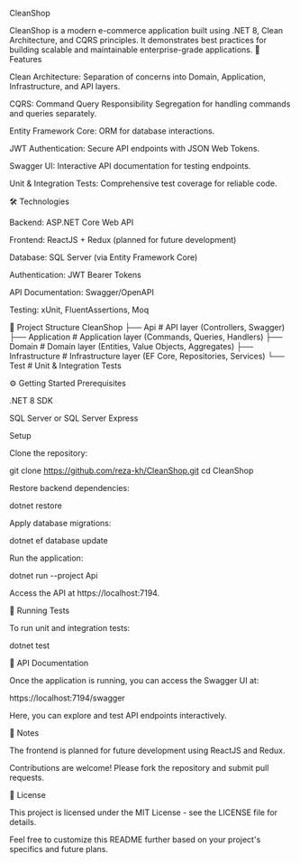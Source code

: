 CleanShop

CleanShop is a modern e-commerce application built using .NET 8, Clean Architecture, and CQRS principles. It demonstrates best practices for building scalable and maintainable enterprise-grade applications.
🚀 Features

Clean Architecture: Separation of concerns into Domain, Application, Infrastructure, and API layers.

CQRS: Command Query Responsibility Segregation for handling commands and queries separately.

Entity Framework Core: ORM for database interactions.

JWT Authentication: Secure API endpoints with JSON Web Tokens.

Swagger UI: Interactive API documentation for testing endpoints.

Unit & Integration Tests: Comprehensive test coverage for reliable code.

🛠️ Technologies

Backend: ASP.NET Core Web API

Frontend: ReactJS + Redux (planned for future development)

Database: SQL Server (via Entity Framework Core)

Authentication: JWT Bearer Tokens

API Documentation: Swagger/OpenAPI

Testing: xUnit, FluentAssertions, Moq

📂 Project Structure
CleanShop
├── Api               # API layer (Controllers, Swagger)
├── Application      # Application layer (Commands, Queries, Handlers)
├── Domain           # Domain layer (Entities, Value Objects, Aggregates)
├── Infrastructure   # Infrastructure layer (EF Core, Repositories, Services)
└── Test             # Unit & Integration Tests

⚙️ Getting Started
Prerequisites

.NET 8 SDK

SQL Server or SQL Server Express


Setup

Clone the repository:

git clone https://github.com/reza-kh/CleanShop.git
cd CleanShop


Restore backend dependencies:

dotnet restore


Apply database migrations:

dotnet ef database update


Run the application:

dotnet run --project Api


Access the API at https://localhost:7194.

🧪 Running Tests

To run unit and integration tests:

dotnet test

📄 API Documentation

Once the application is running, you can access the Swagger UI at:

https://localhost:7194/swagger


Here, you can explore and test API endpoints interactively.

📌 Notes

The frontend is planned for future development using ReactJS and Redux.

Contributions are welcome! Please fork the repository and submit pull requests.

📄 License

This project is licensed under the MIT License - see the LICENSE file for details.

Feel free to customize this README further based on your project's specifics and future plans.
